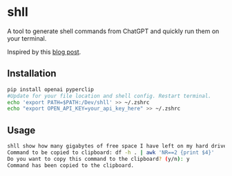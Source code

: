 # shll
  
A tool to generate shell commands from ChatGPT and quickly run them on your terminal.

Inspired by this [blog post](https://codeandlife.com/2024/02/10/linux-shell-ai-with-chatgpt/).

## Installation

```bash
pip install openai pyperclip
#Update for your file location and shell config. Restart terminal.
echo 'export PATH=$PATH:/Dev/shll' >> ~/.zshrc 
echo "export OPEN_API_KEY=your_api_key_here" >> ~/.zshrc
```

## Usage
    
```bash
shll show how many gigabytes of free space I have left on my hard drive
Command to be copied to clipboard: df -h . | awk 'NR==2 {print $4}'
Do you want to copy this command to the clipboard? (y/n): y
Command has been copied to the clipboard.
```